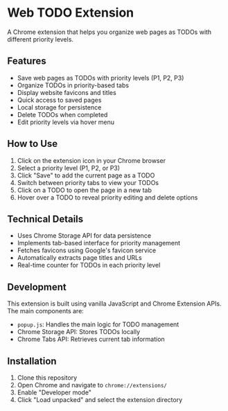 # Web TODO Extension

A Chrome extension that helps you organize web pages as TODOs with different priority levels.

## Features

- Save web pages as TODOs with priority levels (P1, P2, P3)
- Organize TODOs in priority-based tabs
- Display website favicons and titles
- Quick access to saved pages
- Local storage for persistence
- Delete TODOs when completed
- Edit priority levels via hover menu

## How to Use

1. Click on the extension icon in your Chrome browser
2. Select a priority level (P1, P2, or P3)
3. Click "Save" to add the current page as a TODO
4. Switch between priority tabs to view your TODOs
5. Click on a TODO to open the page in a new tab
6. Hover over a TODO to reveal priority editing and delete options

## Technical Details

- Uses Chrome Storage API for data persistence
- Implements tab-based interface for priority management
- Fetches favicons using Google's favicon service
- Automatically extracts page titles and URLs
- Real-time counter for TODOs in each priority level

## Development

This extension is built using vanilla JavaScript and Chrome Extension APIs. The main components are:

- `popup.js`: Handles the main logic for TODO management
- Chrome Storage API: Stores TODOs locally
- Chrome Tabs API: Retrieves current tab information

## Installation

1. Clone this repository
2. Open Chrome and navigate to `chrome://extensions/`
3. Enable "Developer mode"
4. Click "Load unpacked" and select the extension directory

